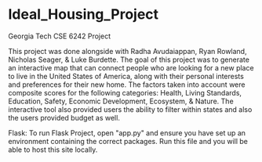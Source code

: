 # Ideal_Housing_Project
Georgia Tech CSE 6242 Project

This project was done alongside with Radha Avudaiappan, Ryan Rowland, Nicholas Seager, & Luke Burdette. The goal of this project was to generate an interactive map that can connect people who are looking for a new place to live in the United States of America, along with their personal interests and preferences for their new home. The factors taken into account were composite scores for the following categories: Health, Living Standards, Education, Safety, Economic Development, Ecosystem, & Nature. The interactive tool also provided users the ability to filter within states and also the users provided budget as well. 

Flask: To run Flask Project, open "app.py" and ensure you have set up an environment containing the correct packages. Run this file and you will be able to host this site locally.
